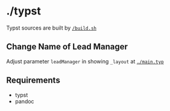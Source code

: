 # ./typst

Typst sources are built by [`/build.sh`](../build.sh)

## Change Name of Lead Manager

Adjust parameter `leadManager` in showing `_layout` at [`./main.typ`](./main.typ)

## Requirements
 - typst
 - pandoc
